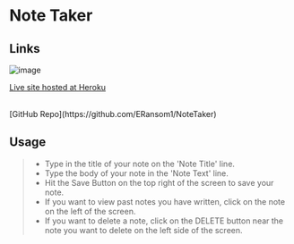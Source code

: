 # Note Taker

## Links

![image](https://user-images.githubusercontent.com/95004183/169426839-0ce3a6dd-86d0-4edb-9870-0c760df07a4c.png)

[Live site hosted at Heroku](https://app-note-taker-2022.herokuapp.com)

<br>
[GitHub Repo](https://github.com/ERansom1/NoteTaker)
<br>

## Usage

>- Type in the title of your note on the 'Note Title' line.  
>- Type the body of your note in the 'Note Text' line.  
>- Hit the Save Button on the top right of the screen to save your note.  
>- If you want to view past notes you have written, click on the note on the left of the screen.  
>- If you want to delete a note, click on the DELETE button near the note you want to delete on the left side of the screen.  

<br>
<br>


<br>

